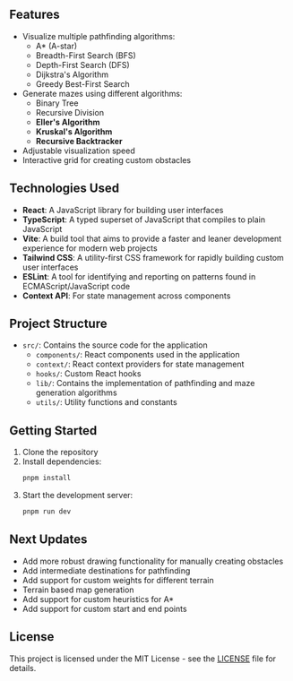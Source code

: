 ## Features

- Visualize multiple pathfinding algorithms:
  * A* (A-star)
  * Breadth-First Search (BFS)
  * Depth-First Search (DFS)
  * Dijkstra's Algorithm
  * Greedy Best-First Search
- Generate mazes using different algorithms:
  * Binary Tree
  * Recursive Division
  * **Eller's Algorithm**
  * **Kruskal's Algorithm**
  * **Recursive Backtracker**
- Adjustable visualization speed
- Interactive grid for creating custom obstacles

## Technologies Used

- **React**: A JavaScript library for building user interfaces
- **TypeScript**: A typed superset of JavaScript that compiles to plain JavaScript
- **Vite**: A build tool that aims to provide a faster and leaner development experience for modern web projects
- **Tailwind CSS**: A utility-first CSS framework for rapidly building custom user interfaces
- **ESLint**: A tool for identifying and reporting on patterns found in ECMAScript/JavaScript code
- **Context API**: For state management across components

## Project Structure

- `src/`: Contains the source code for the application
  - `components/`: React components used in the application
  - `context/`: React context providers for state management
  - `hooks/`: Custom React hooks
  - `lib/`: Contains the implementation of pathfinding and maze generation algorithms
  - `utils/`: Utility functions and constants

## Getting Started

1. Clone the repository
2. Install dependencies:
   ```bash
   pnpm install
   ```
3. Start the development server:
   ```bash
   pnpm run dev
   ```

## Next Updates
- Add more robust drawing functionality for manually creating obstacles
- Add intermediate destinations for pathfinding
- Add support for custom weights for different terrain
- Terrain based map generation
- Add support for custom heuristics for A*
- Add support for custom start and end points

## License

This project is licensed under the MIT License - see the [LICENSE](LICENSE) file for details.
